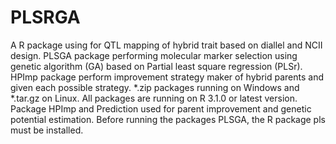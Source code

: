 # PLSRGA
A R package using for QTL mapping of hybrid trait based on diallel and NCII design.
PLSGA package performing molecular marker selection using genetic algorithm (GA) based on 
Partial least square regression (PLSr). HPImp package perform improvement strategy maker of
hybrid parents and given each possible strategy. *.zip packages running on Windows and *.tar.gz on Linux. 
All packages are running on R 3.1.0 or latest version. Package HPImp and Prediction used for parent improvement and 
genetic potential estimation.
Before running the packages PLSGA, the R package pls must be installed.

